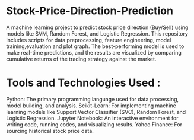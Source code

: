 # Stock-Price-Direction-Prediction

A machine learning project to predict stock price direction (Buy/Sell) using models like SVM, Random Forest, and Logistic Regression. This repository includes scripts for data preprocessing, feature engineering, model training,evaluation and plot graph. The best-performing model is used to make real-time predictions, and the results are visualized by comparing cumulative returns of the trading strategy against the market.

# Tools and Technologies Used : 

  Python: The primary programming language used for data processing, model building, and analysis.
  Scikit-Learn: For implementing machine learning models like Support Vector Classifier (SVC), Random Forest, and Logistic Regression.
  Jupyter Notebook: An interactive environment for writing code, running codes, and visualizing results.
  Yahoo Finance: For sourcing historical stock price data.
  

